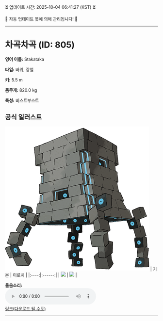 
⏳ 업데이트 시간: 2025-10-04 06:41:27 (KST) ⏳

🤖 자동 업데이트 봇에 의해 관리됩니다! 🤖

---

# 차곡차곡 (ID: 805)
**영어 이름:** Stakataka

**타입:** 바위, 강철

**키:** 5.5 m

**몸무게:** 820.0 kg

**특성:** 비스트부스트

## 공식 일러스트
![](https://raw.githubusercontent.com/PokeAPI/sprites/master/sprites/pokemon/other/official-artwork/805.png)
| 기본 | 이로치 |
|:----:|:------:|
| <img src="http://play.pokemonshowdown.com/sprites/ani/stakataka.gif" width="200"> | <img src="http://play.pokemonshowdown.com/sprites/ani-shiny/stakataka.gif" width="200"> |

**울음소리:**<br><audio controls src="https://raw.githubusercontent.com/PokeAPI/cries/main/cries/pokemon/latest/805.ogg"></audio><br> [링크(다운로드 될 수도)](https://raw.githubusercontent.com/PokeAPI/cries/main/cries/pokemon/latest/805.ogg)


---
